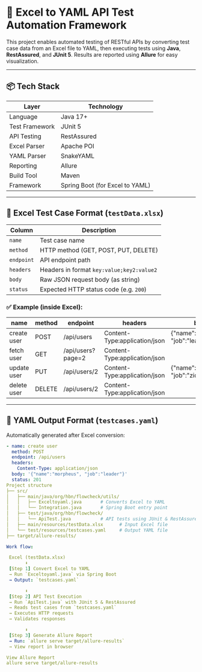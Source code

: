 # 🔁 Excel to YAML API Test Automation Framework

This project enables automated testing of RESTful APIs by converting test case data from an Excel file to YAML, then executing tests using **Java**, **RestAssured**, and **JUnit 5**. Results are reported using **Allure** for easy visualization.

---

## 📦 Tech Stack

| Layer           | Technology                        |
|----------------|------------------------------------|
| Language        | Java 17+                          |
| Test Framework  | JUnit 5                           |
| API Testing     | RestAssured                       |
| Excel Parser    | Apache POI                        |
| YAML Parser     | SnakeYAML                         |
| Reporting       | Allure                            |
| Build Tool      | Maven                             |
| Framework       | Spring Boot (for Excel to YAML)   |

---

## 🧾 Excel Test Case Format (`testData.xlsx`)

| Column    | Description |
|-----------|-------------|
| `name`    | Test case name |
| `method`  | HTTP method (GET, POST, PUT, DELETE) |
| `endpoint`| API endpoint path |
| `headers` | Headers in format `key:value;key2:value2` |
| `body`    | Raw JSON request body (as string) |
| `status`  | Expected HTTP status code (e.g. `200`) |

### ✅ Example (inside Excel):
| name              | method | endpoint          | headers                         | body                                                | status |
|-------------------|--------|-------------------|----------------------------------|-----------------------------------------------------|--------|
| create user       | POST   | /api/users        | Content-Type:application/json    | {"name":"morpheus", "job":"leader"}                 | 201    |
| fetch user        | GET    | /api/users?page=2 | Content-Type:application/json    |                                                     | 200    |
| update user       | PUT    | /api/users/2      | Content-Type:application/json    | {"name":"neo", "job":"zion leader"}                 | 200    |
| delete user       | DELETE | /api/users/2      | Content-Type:application/json    |                                                     | 204    |

---

## 🧬 YAML Output Format (`testcases.yaml`)

Automatically generated after Excel conversion:

```yaml
- name: create user
  method: POST
  endpoint: /api/users
  headers:
    Content-Type: application/json
  body: '{"name":"morpheus", "job":"leader"}'
  status: 201
Project structure
├── src/
│   ├── main/java/org/hbn/flowcheck/utils/
│   │   ├── Exceltoyaml.java       # Converts Excel to YAML
│   │   └── Integration.java       # Spring Boot entry point
│   ├── test/java/org/hbn/flowcheck/
│   │   └── ApiTest.java           # API tests using JUnit & RestAssured
│   ├── main/resources/testData.xlsx      # Input Excel file
│   └── test/resources/testcases.yaml     # Output YAML file
├── target/allure-results/

Work flow:

 Excel (testData.xlsx)
       ⬇
 [Step 1] Convert Excel to YAML
 → Run `Exceltoyaml.java` via Spring Boot
 → Output: `testcases.yaml`

       ⬇
 [Step 2] API Test Execution
 → Run `ApiTest.java` with JUnit 5 & RestAssured
 → Reads test cases from `testcases.yaml`
 → Executes HTTP requests
 → Validates responses

       ⬇
 [Step 3] Generate Allure Report
 → Run: `allure serve target/allure-results`
 → View report in browser

View Allure Report
allure serve target/allure-results


     
